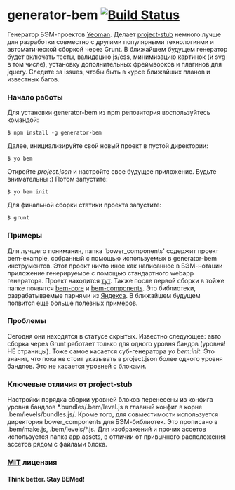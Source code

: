 # generator-bem [![Build Status](https://secure.travis-ci.org/verybigman/generator-bem.png?branch=master)](https://travis-ci.org/verybigman/generator-bem)

Генератор БЭМ-проектов [Yeoman](http://yeoman.io). Делает [project-stub](https://github.com/bem/project-stub) немного лучше
для разработки совместно с другими популярными технологиями и автоматической сборкой через Grunt. В ближайшем будущем
генератор будет включать тесты, валидацию js/css, минимизацию картинок (и svg в том числе), установку дополнительных
фреймворков и плагинов для jquery. Следите за issues, чтобы быть в курсе ближайших планов и известных багов.

### Начало работы

Для установки generator-bem из npm репозитория воспользуйтесь командой:

```
$ npm install -g generator-bem
```

Далее, инициализируйте свой новый проект в пустой директории:

```
$ yo bem
```

Откройте *project.json* и настройте свое будущее приложение. Будьте внимательны :) Потом запустите:

```
$ yo bem:init
```

Для финальной сборки статики проекта запустите:

```
$ grunt
```

### Примеры

Для лучшего понимания, папка 'bower_components' содержит проект bem-example, собранный с помощью используемых в generator-bem
инструментов. Этот проект ничто иное как написанное в БЭМ-нотации приложение генерируемое с помощью стандартного webapp
генератора. Проект находится [тут](https://github.com/verybigman/bem-example). Также после первой сборки в тойже папке
появятся [bem-core](https://github.com/bem/bem-core) и [bem-components](https://github.com/bem/bem-components). Это
библиотеки, разрабатываемые парнями из [Яндекса](http://yandex.ru). В ближайшем будущем появится еще больше полезных
примеров.

### Проблемы

Сегодня они находятся в статусе скрытых. Известно следующее: авто сборка через Grunt работает только для одного уровня
бандов (уровня! НЕ страницы). Тоже самое касается суб-генератора *yo bem:init*. Это значит, что пока не стоит указывать в
project.json более одного уровня бандлов. Это не касается уровней с блоками.

### Ключевые отличия от project-stub

Настройки порядка сборки уровней блоков перенесены из конфига уровня бандлов \*.bundles/.bem/level.js в главный конфиг
в корне .bem/levels/bundles.js/. Кроме того, для совместимости используется директория bower_components для БЭМ-библиотек.
Это прописано в .bem/make.js, .bem/levels/\*.js. Для изображений и прочих ассетов используется папка app.assets, в отличии
от привычного расположения ассетов рядом с файлами блока.

### [MIT](http://en.wikipedia.org/wiki/MIT_License) лицензия

#### Think better. Stay BEMed!
